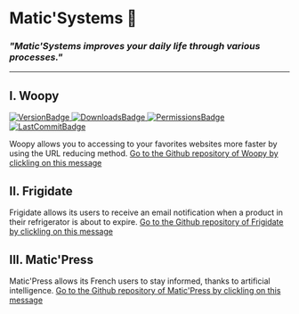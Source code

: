 # Matic'Systems 🤖

### *"Matic'Systems improves your daily life through various processes."*  

---

## I. Woopy

[![VersionBadge](https://img.shields.io/chrome-web-store/v/ljkndohpgfnpdbocmfhlgbhhgdbnpmih) ![DownloadsBadge](https://img.shields.io/chrome-web-store/users/ljkndohpgfnpdbocmfhlgbhhgdbnpmih) ![PermissionsBadge](https://img.shields.io/github/manifest-json/permissions/Alexis-Elaxis/Woopy)](https://chrome.google.com/webstore/detail/woopy/ljkndohpgfnpdbocmfhlgbhhgdbnpmih)
[![LastCommitBadge](https://img.shields.io/github/last-commit/Alexis-Elaxis/Woopy)](https://github.com/Alexis-Elaxis/Woopy)

Woopy allows you to accessing to your favorites websites more faster by using the URL reducing method. [Go to the Github repository of Woopy by clickling on this message](https://github.com/MaticSystems/Woopy)

## II. Frigidate

Frigidate allows its users to receive an email notification when a product in their refrigerator is about to expire. [Go to the Github repository of Frigidate by clickling on this message](https://github.com/MaticSystems/Frigidate)

## III. Matic'Press

Matic'Press allows its French users to stay informed, thanks to artificial intelligence. [Go to the Github repository of Matic'Press by clickling on this message](https://github.com/MaticSystems/MaticPress)
